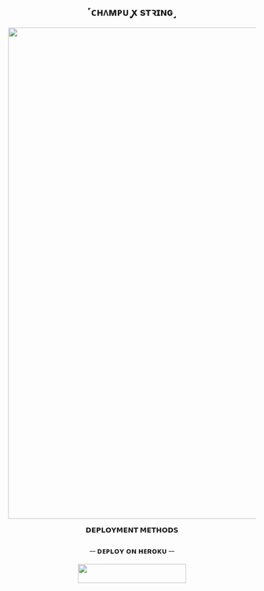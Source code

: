 <h2 align="center">
     ˹ᴄʜᴧᴍᴘᴜ ꭙ sᴛꝛɪɴɢ˼ </h2>
<p align="center"><img src="https://graph.org/file/1e1f64a4476175c0fd109.jpg" width="1000"></a></p>
<p align="center">


<p align="center">
<b>𝗗𝗘𝗣𝗟𝗢𝗬𝗠𝗘𝗡𝗧 𝗠𝗘𝗧𝗛𝗢𝗗𝗦</b>
</p>

<h3 align="center">
    ─ ᴅᴇᴩʟᴏʏ ᴏɴ ʜᴇʀᴏᴋᴜ ─
</h3>

<p align="center"><a href="https://dashboard.heroku.com/new?template=https://github.com/TheChampu/ChampuString"> <img src="https://img.shields.io/badge/Deploy%20On%20Heroku-black?style=for-the-badge&logo=heroku" width="220" height="38.45"/></a></p>